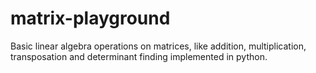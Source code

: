 # matrix-playground
Basic linear algebra operations on matrices, like addition, multiplication, transposation and determinant finding implemented in python.
